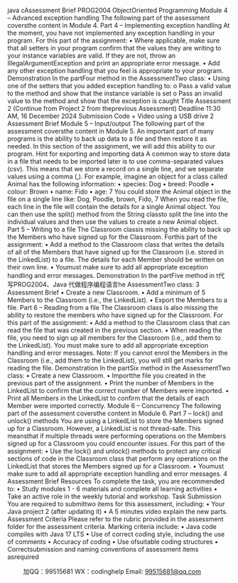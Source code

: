 java cAssessment Brief
PROG2004 ObjectOriented Programming
Module 4 – Advanced exception handling
The following part of the assessment coversthe content in Module 4.
Part 4 – Implementing exception handling
At the moment, you have not implemented any exception handling in your program. For this part of the assignment:
• Where applicable, make sure that all setters in your program confirm that the values they are writing to your instance variables are valid. If they are
not, throw an IllegalArgumentException and print an appropriate error message.
• Add any other exception handling that you feel is appropriate to your program.
Demonstration
In the partFour method in the AssessmentTwo class:
• Using one of the setters that you added exception handling to:
o Pass a valid value to the method and show that the instance variable is set
o Pass an invalid value to the method and show that the exception is caught
Title Assessment 2 (Continue from Project 2 from theprevious Assessment)
Deadline 11:30 AM, 16 December 2024
Submission Code + Video using a USB drive
2
Assessment Brief
Module 5 – Input/output
The following part of the assessment coversthe content in Module 5.
An important part of many programs is the ability to back up data to a file and then restore it as needed. In this section of the assignment, we will add this
ability to our program.
Hint for exporting and importing data
A common way to store data in a file that needs to be imported later is to use comma-separated values (csv). This means that we store a record on a single
line, and we separate values using a comma (,). For example, imagine an object for a class called Animal has the following information:
• species: Dog
• breed: Poodle
• colour: Brown
• name: Fido
• age: 7
You could store the Animal object in the file on a single line like:
Dog, Poodle, brown, Fido, 7
When you read the file, each line in the file will contain the details for a single Animal object. You can then use the split() method from the String classto split
the line into the individual values and then use the values to create a new Animal object.
Part 5 – Writing to a file
The Classroom classis missing the ability to back up the Members who have signed up for the Classroom. Forthis part of the assignment:
• Add a method to the Classroom class that writes the details of all of the Members that have signed up for the Classroom (i.e. stored in the
LinkedList) to a file. The details for each Member should be written on their own line.
• Youmust make sure to add all appropriate exception handling and error messages.
Demonstration
In the partFive method in t代 写PROG2004、Java
代做程序编程语言he AssessmentTwo class:
3
Assessment Brief
• Create a new Classroom.
• Add a minimum of 5 Members to the Classroom (i.e., the LinkedList).
• Export the Members to a file.
Part 6 – Reading from a file
The Classroom class is also missing the ability to restore the members who have signed up for the Classroom. For this part of the assignment:
• Add a method to the Classroom class that can read the file that was created in the previous section.
• When reading the file, you need to sign up all members for the Classroom (i.e., add them to the
LinkedList). You must make sure to add all appropriate exception handling and error messages.
Note: If you cannot enrol the Members in the Classroom (i.e., add them to the LinkedList), you will still get marks for reading the file.
Demonstration
In the partSix method in the AssessmentTwo class:
• Create a new Classroom.
• Importthe file you created in the previous part of the assignment.
• Print the number of Members in the LinkedList to confirm that the correct number of Members were imported.
• Print all Members in the LinkedList to confirm that the details of each Member were imported correctly.
Module 6 – Concurrency
The following part of the assessment coversthe content in Module 6.
Part 7 – lock() and unlock() methods
You are using a LinkedList to store the Members signed up for a Classroom. However, a LinkedList is not thread-safe. This meansthat if multiple threads were
performing operations on the Members signed up for a Classroom you could encounter issues. For this part of the assignment:
• Use the lock() and unlock() methods to protect any critical sections of code in the Classroom class that perform any operations on the LinkedList
that stores the Members signed up for a Classroom.
• Youmust make sure to add all appropriate exception handling and error messages.
4
Assessment Brief
Resources
To complete the task, you are recommended to:
• Study modules 1 - 6 materials and complete all learning activities
• Take an active role in the weekly tutorial and workshop.
Task Submission
You are required to submittwo items for this assessment, including:
• Your Java project 2 (after updating it)
• A 5 minutes video explain the new parts.
Assessment Criteria
Please refer to the rubric provided in the assessment folder for the assessment criteria. Marking criteria include:
• Java code compiles with Java 17 LTS
• Use of correct coding style, including the use of comments
• Accuracy of coding
• Use ofsuitable coding structures
• Correctsubmission and naming conventions of assessment items asrequired

         
加QQ：99515681  WX：codinghelp  Email: 99515681@qq.com
